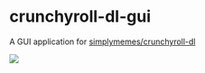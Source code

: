 # crunchyroll-dl-gui
A GUI application for [simplymemes/crunchyroll-dl](https://github.com/simplymemes/crunchyroll-dl)

![](https://imgpile.com/images/1C2C6g.png)
